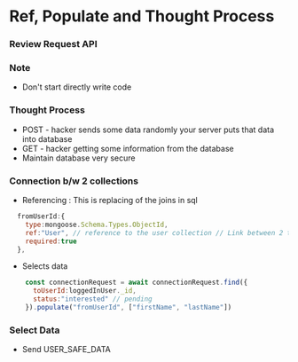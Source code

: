# Ref, Populate and Thought Process

### Review Request API

### Note
- Don't start directly write code


### Thought Process
- POST - hacker sends some data randomly your server puts that data into database
- GET - hacker getting some information from the database
- Maintain database very secure

### Connection b/w 2 collections
- Referencing : This is replacing of the joins in sql
```js
  fromUserId:{
    type:mongoose.Schema.Types.ObjectId,
    ref:"User", // reference to the user collection // Link between 2 tables
    required:true
  },
```
- Selects data
```js
    const connectionRequest = await connectionRequest.find({
      toUserId:loggedInUser._id,
      status:"interested" // pending
    }).populate("fromUserId", ["firstName", "lastName"])
```

### Select Data
- Send USER_SAFE_DATA